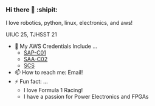 ### Hi there 👋 :shipit:

I love robotics, python, linux, electronics, and aws!

UIUC 25, TJHSST 21

- 📜 My AWS Credentials Include ...
  - [SAP-C01](https://www.youracclaim.com/badges/725651aa-73be-4689-93f0-fcfedfc07133/public_url)
  - [SAA-C02](https://www.youracclaim.com/badges/5831c369-a7e7-4626-b14c-e57f2bedb9e7/public_url)
  - [SCS](https://www.credly.com/badges/ebe9b045-721b-4ab9-ba05-2a3fc7e17899/public_url)  
- 📫 How to reach me: Email!
- ⚡ Fun fact: ...
  - I love Formula 1 Racing!
  - I have a passion for Power Electronics and FPGAs

